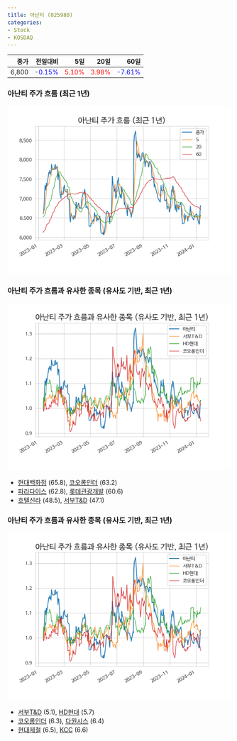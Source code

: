 ```yaml
---
title: 아난티 (025980)
categories:
- Stock
- KOSDAQ
---
```


|종가|전일대비|5일|20일|60일|
|---:|-------:|--:|---:|---:|
|6,800|<span style="color: blue">-0.15%</span>|<span style="color: red">5.10%</span>|<span style="color: red">3.98%</span>|<span style="color: blue">-7.61%</span>|

<!-- more -->
### 아난티 주가 흐름 (최근 1년)
![025980](/assets/images/stock/025980.png)


### 아난티 주가 흐름과 유사한 종목 (유사도 기반, 최근 1년)
![025980](/assets/images/stock/025980_sim.png)

- [현대백화점](/069960/) (65.8), [코오롱인더](/120110/) (63.2)
- [파라다이스](/034230/) (62.8), [롯데관광개발](/032350/) (60.6)
- [호텔신라](/008770/) (48.5), [서부T&D](/006730/) (47.1)


### 아난티 주가 흐름과 유사한 종목 (유사도 기반, 최근 1년)
![025980](/assets/images/stock/025980_sim.png)

- [서부T&D](/006730/) (5.1), [HD현대](/267250/) (5.7)
- [코오롱인더](/120110/) (6.3), [다원시스](/068240/) (6.4)
- [현대제철](/004020/) (6.5), [KCC](/002380/) (6.6)